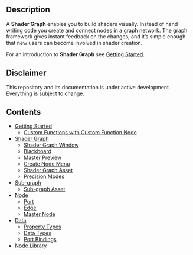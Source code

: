 ## Description

A **Shader Graph** enables you to build shaders visually. Instead of hand writing code you create and connect nodes in a graph network. The graph framework gives instant feedback on the changes, and it’s simple enough that new users can become involved in shader creation.

For an introduction to **Shader Graph** see [Getting Started](Getting-Started.md).

## Disclaimer
This repository and its documentation is under active development. Everything is subject to change.

## Contents
* [Getting Started](Getting-Started.md)
   * [Custom Functions with Custom Function Node](Custom-Function-Node.md)
* [Shader Graph](Shader-Graph.md)
   * [Shader Graph Window](Shader-Graph-Window.md)
   * [Blackboard](Blackboard.md)
   * [Master Preview](Master-Preview.md)
   * [Create Node Menu](Create-Node-Menu.md)
   * [Shader Graph Asset](Shader-Graph-Asset.md)
   * [Precision Modes](Precision-Modes.md)
* [Sub-graph](Sub-graph.md)
   * [Sub-graph Asset](Sub-graph-Asset.md)
* [Node](Node.md)
   * [Port](Port.md)
   * [Edge](Edge.md)
   * [Master Node](Master-Node.md)
* [Data](Data.md)
   * [Property Types](Property-Types.md)
   * [Data Types](Data-Types.md)
   * [Port Bindings](Port-Bindings.md)
* [Node Library](Node-Library.md)